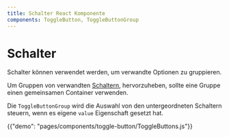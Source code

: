 ```yaml
---
title: Schalter React Komponente
components: ToggleButton, ToggleButtonGroup
---
```


# Schalter

<p class="description">Schalter können verwendet werden, um verwandte Optionen zu gruppieren.</p>

Um Gruppen von verwandten [Schaltern](https://material.io/design/components/buttons.html#toggle-button), hervorzuheben, sollte eine Gruppe einen gemeinsamen Container verwenden.

Die `ToggleButtonGroup` wird die Auswahl von den untergeordneten Schaltern steuern, wenn es eigene `value` Eigenschaft gesetzt hat.

{{"demo": "pages/components/toggle-button/ToggleButtons.js"}}